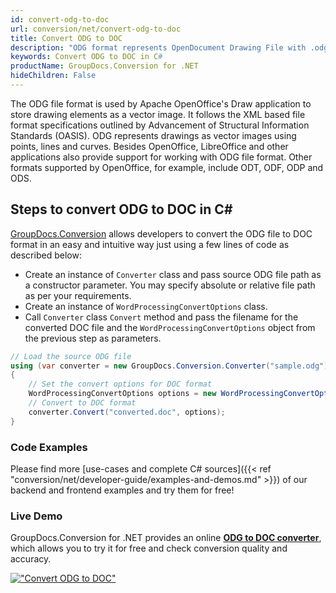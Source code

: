```yaml
---
id: convert-odg-to-doc
url: conversion/net/convert-odg-to-doc
title: Convert ODG to DOC
description: "ODG format represents OpenDocument Drawing File with .odg extension. Learn how to convert ODG to DOC file programmatically in C# language using GroupDocs.Conversion for .NET library."
keywords: Convert ODG to DOC in C#
productName: GroupDocs.Conversion for .NET
hideChildren: False
---
```


The ODG file format is used by Apache OpenOffice's Draw application to store drawing elements as a vector image. It follows the XML based file format specifications outlined by Advancement of Structural Information Standards (OASIS). ODG represents drawings as vector images using points, lines and curves. Besides OpenOffice, LibreOffice and other applications also provide support for working with ODG file format. Other formats supported by OpenOffice, for example, include ODT, ODF, ODP and ODS.

## Steps to convert ODG to DOC in C#

[GroupDocs.Conversion](https://products.groupdocs.com/conversion/net) allows developers to convert the ODG file to DOC format in an easy and intuitive way just using a few lines of code as described below:

* Create an instance of `Converter` class and pass source ODG file path as a constructor parameter. You may specify absolute or relative file path as per your requirements. 
* Create an instance of `WordProcessingConvertOptions` class.
* Call `Converter` class `Convert` method and pass the filename for the converted DOC file and the `WordProcessingConvertOptions` object from the previous step as parameters.

```csharp
// Load the source ODG file
using (var converter = new GroupDocs.Conversion.Converter("sample.odg"))
{
    // Set the convert options for DOC format
    WordProcessingConvertOptions options = new WordProcessingConvertOptions();
    // Convert to DOC format
    converter.Convert("converted.doc", options);
}
```

### Code Examples

Please find more [use-cases and complete C# sources]({{< ref "conversion/net/developer-guide/examples-and-demos.md" >}}) of our backend and frontend examples and try them for free!

### Live Demo

GroupDocs.Conversion for .NET provides an online [**ODG to DOC converter**](https://products.groupdocs.app/conversion/odg-to-doc), which allows you to try it for free and check conversion quality and accuracy.

[!["Convert ODG to DOC"](conversion/net/images/convert-odg-to-doc.png)](https://products.groupdocs.app/conversion/odg-to-doc)